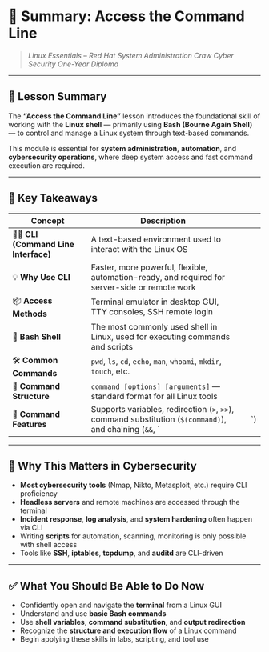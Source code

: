 # 🧾 **Summary: Access the Command Line**

> *Linux Essentials – Red Hat System Administration*
> *Craw Cyber Security One-Year Diploma*

---

## 🧠 Lesson Summary

The **“Access the Command Line”** lesson introduces the foundational skill of working with the **Linux shell** — primarily using **Bash (Bourne Again Shell)** — to control and manage a Linux system through text-based commands.

This module is essential for **system administration**, **automation**, and **cybersecurity operations**, where deep system access and fast command execution are required.

---

## 📌 Key Takeaways

| Concept                                | Description                                                                                              |   |     |
| -------------------------------------- | -------------------------------------------------------------------------------------------------------- | - | --- |
| 🧑‍💻 **CLI (Command Line Interface)** | A text-based environment used to interact with the Linux OS                                              |   |     |
| 💡 **Why Use CLI**                     | Faster, more powerful, flexible, automation-ready, and required for server-side or remote work           |   |     |
| 📦 **Access Methods**                  | Terminal emulator in desktop GUI, TTY consoles, SSH remote login                                         |   |     |
| 🔧 **Bash Shell**                      | The most commonly used shell in Linux, used for executing commands and scripts                           |   |     |
| 🛠️ **Common Commands**                | `pwd`, `ls`, `cd`, `echo`, `man`, `whoami`, `mkdir`, `touch`, etc.                                       |   |     |
| 🔀 **Command Structure**               | `command [options] [arguments]` — standard format for all Linux tools                                    |   |     |
| 🔗 **Command Features**                | Supports variables, redirection (`>`, `>>`), command substitution (`$(command)`), and chaining (`&&`, \` |   | \`) |

---

## 🎯 Why This Matters in Cybersecurity

* **Most cybersecurity tools** (Nmap, Nikto, Metasploit, etc.) require CLI proficiency
* **Headless servers** and remote machines are accessed through the terminal
* **Incident response**, **log analysis**, and **system hardening** often happen via CLI
* Writing **scripts** for automation, scanning, monitoring is only possible with shell access
* Tools like **SSH**, **iptables**, **tcpdump**, and **auditd** are CLI-driven

---

## ✅ What You Should Be Able to Do Now

* Confidently open and navigate the **terminal** from a Linux GUI
* Understand and use **basic Bash commands**
* Use **shell variables**, **command substitution**, and **output redirection**
* Recognize the **structure and execution flow** of a Linux command
* Begin applying these skills in labs, scripting, and tool use